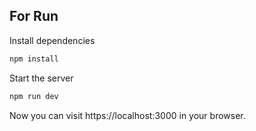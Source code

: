 

## For Run

Install dependencies


```bash
npm install
```

Start the server



```bash
npm run dev
```

Now you can visit https://localhost:3000 in your browser.

